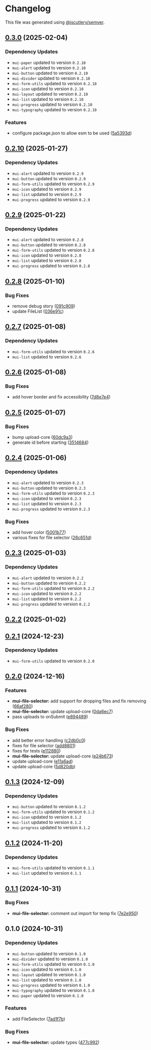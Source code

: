 # Changelog

This file was generated using [@jscutlery/semver](https://github.com/jscutlery/semver).

## [0.3.0](https://github.com/Availity/element/compare/@availity/mui-file-selector@0.2.10...@availity/mui-file-selector@0.3.0) (2025-02-04)

### Dependency Updates

* `mui-paper` updated to version `0.2.10`
* `mui-alert` updated to version `0.2.10`
* `mui-button` updated to version `0.2.10`
* `mui-divider` updated to version `0.2.10`
* `mui-form-utils` updated to version `0.2.10`
* `mui-icon` updated to version `0.2.10`
* `mui-layout` updated to version `0.2.10`
* `mui-list` updated to version `0.2.10`
* `mui-progress` updated to version `0.2.10`
* `mui-typography` updated to version `0.2.10`

### Features

* configure package.json to allow esm to be used ([5a5393d](https://github.com/Availity/element/commit/5a5393de761f52608e714dd94a05106937dd95db))

## [0.2.10](https://github.com/Availity/element/compare/@availity/mui-file-selector@0.2.9...@availity/mui-file-selector@0.2.10) (2025-01-27)

### Dependency Updates

* `mui-alert` updated to version `0.2.9`
* `mui-button` updated to version `0.2.9`
* `mui-form-utils` updated to version `0.2.9`
* `mui-icon` updated to version `0.2.9`
* `mui-list` updated to version `0.2.9`
* `mui-progress` updated to version `0.2.9`
## [0.2.9](https://github.com/Availity/element/compare/@availity/mui-file-selector@0.2.8...@availity/mui-file-selector@0.2.9) (2025-01-22)

### Dependency Updates

* `mui-alert` updated to version `0.2.8`
* `mui-button` updated to version `0.2.8`
* `mui-form-utils` updated to version `0.2.8`
* `mui-icon` updated to version `0.2.8`
* `mui-list` updated to version `0.2.8`
* `mui-progress` updated to version `0.2.8`
## [0.2.8](https://github.com/Availity/element/compare/@availity/mui-file-selector@0.2.7...@availity/mui-file-selector@0.2.8) (2025-01-10)


### Bug Fixes

* remove debug story ([091c909](https://github.com/Availity/element/commit/091c909acfb22464723dec19d6c258d30cd2ba8d))
* update FileList ([036e91c](https://github.com/Availity/element/commit/036e91cd37f89ef67d77d4782dced6ebf841dd5c))

## [0.2.7](https://github.com/Availity/element/compare/@availity/mui-file-selector@0.2.6...@availity/mui-file-selector@0.2.7) (2025-01-08)

### Dependency Updates

* `mui-form-utils` updated to version `0.2.6`
* `mui-list` updated to version `0.2.6`
## [0.2.6](https://github.com/Availity/element/compare/@availity/mui-file-selector@0.2.5...@availity/mui-file-selector@0.2.6) (2025-01-08)


### Bug Fixes

* add hover border and fix accessibility ([7d8e7e4](https://github.com/Availity/element/commit/7d8e7e4136b266d42b3e453e57efe83f780a9e57))

## [0.2.5](https://github.com/Availity/element/compare/@availity/mui-file-selector@0.2.4...@availity/mui-file-selector@0.2.5) (2025-01-07)


### Bug Fixes

* bump upload-core ([60dc9a3](https://github.com/Availity/element/commit/60dc9a38f27aa93098d593efcd20026b39a2b7d7))
* generate id before starting ([3514684](https://github.com/Availity/element/commit/3514684dfb9ca218d8d320c43235d4a0866d31a4))

## [0.2.4](https://github.com/Availity/element/compare/@availity/mui-file-selector@0.2.3...@availity/mui-file-selector@0.2.4) (2025-01-06)

### Dependency Updates

* `mui-alert` updated to version `0.2.3`
* `mui-button` updated to version `0.2.3`
* `mui-form-utils` updated to version `0.2.3`
* `mui-icon` updated to version `0.2.3`
* `mui-list` updated to version `0.2.3`
* `mui-progress` updated to version `0.2.3`

### Bug Fixes

* add hover color ([5001b77](https://github.com/Availity/element/commit/5001b77407b26de13d44b3ac3e39f05224aacc08))
* various fixes for file selector ([26c651d](https://github.com/Availity/element/commit/26c651d7b8e89919fac335f233acbe528d10956a))

## [0.2.3](https://github.com/Availity/element/compare/@availity/mui-file-selector@0.2.2...@availity/mui-file-selector@0.2.3) (2025-01-03)

### Dependency Updates

* `mui-alert` updated to version `0.2.2`
* `mui-button` updated to version `0.2.2`
* `mui-form-utils` updated to version `0.2.2`
* `mui-icon` updated to version `0.2.2`
* `mui-list` updated to version `0.2.2`
* `mui-progress` updated to version `0.2.2`
## [0.2.2](https://github.com/Availity/element/compare/@availity/mui-file-selector@0.2.1...@availity/mui-file-selector@0.2.2) (2025-01-02)

## [0.2.1](https://github.com/Availity/element/compare/@availity/mui-file-selector@0.2.0...@availity/mui-file-selector@0.2.1) (2024-12-23)

### Dependency Updates

* `mui-form-utils` updated to version `0.2.0`
## [0.2.0](https://github.com/Availity/element/compare/@availity/mui-file-selector@0.1.3...@availity/mui-file-selector@0.2.0) (2024-12-16)


### Features

* **mui-file-selector:** add support for dropping files and fix removing ([66af280](https://github.com/Availity/element/commit/66af28076ed7149bc47c6b9758bb9a2e5461f201))
* **mui-file-selector:** update upload-core ([0da6ec7](https://github.com/Availity/element/commit/0da6ec7672f1d7a884f42d03772ec20249a3309b))
* pass uploads to onSubmit ([e894489](https://github.com/Availity/element/commit/e8944899a6a6ed4b4bb192a51b707a9aa88b6833))


### Bug Fixes

* add better error handling ([c2db0c0](https://github.com/Availity/element/commit/c2db0c0a1d06bebbb03bc38309d65829487717fb))
* fixes for file selector ([add8801](https://github.com/Availity/element/commit/add88013c18816ccdaeeb9366768089d68aded7f))
* fixes for tests ([e112880](https://github.com/Availity/element/commit/e11288079f203464f55f35cbaed47f86f4db3755))
* **mui-file-selector:** update upload-core ([e24b673](https://github.com/Availity/element/commit/e24b67337a8b1a71441c6954e84a6bd3a1b8e323))
* update upload-core ([e11a6ad](https://github.com/Availity/element/commit/e11a6ad155743afb221739686b608e581099c37a))
* update upload-core ([5d820db](https://github.com/Availity/element/commit/5d820db3f146e9e0015daa0f5e9a9d9316cd6807))

## [0.1.3](https://github.com/Availity/element/compare/@availity/mui-file-selector@0.1.2...@availity/mui-file-selector@0.1.3) (2024-12-09)

### Dependency Updates

* `mui-button` updated to version `0.1.2`
* `mui-form-utils` updated to version `0.1.2`
* `mui-icon` updated to version `0.1.2`
* `mui-list` updated to version `0.1.2`
* `mui-progress` updated to version `0.1.2`
## [0.1.2](https://github.com/Availity/element/compare/@availity/mui-file-selector@0.1.1...@availity/mui-file-selector@0.1.2) (2024-11-20)

### Dependency Updates

* `mui-form-utils` updated to version `0.1.1`
* `mui-list` updated to version `0.1.1`
## [0.1.1](https://github.com/Availity/element/compare/@availity/mui-file-selector@0.1.0...@availity/mui-file-selector@0.1.1) (2024-10-31)


### Bug Fixes

* **mui-file-selector:** comment out import for temp fix ([7e2e950](https://github.com/Availity/element/commit/7e2e95083893c47adae702dde867cc8833ae01ca))

## 0.1.0 (2024-10-31)

### Dependency Updates

* `mui-button` updated to version `0.1.0`
* `mui-divider` updated to version `0.1.0`
* `mui-form-utils` updated to version `0.1.0`
* `mui-icon` updated to version `0.1.0`
* `mui-layout` updated to version `0.1.0`
* `mui-list` updated to version `0.1.0`
* `mui-progress` updated to version `0.1.0`
* `mui-typography` updated to version `0.1.0`
* `mui-paper` updated to version `0.1.0`

### Features

* add FileSelector ([7ad1f7b](https://github.com/Availity/element/commit/7ad1f7bb364bbeb2048d2ff4c9b0a2b1a1e33777))


### Bug Fixes

* **mui-file-selector:** update types ([477c992](https://github.com/Availity/element/commit/477c9921792ef35302b1b21d17056d16434c7d98))

